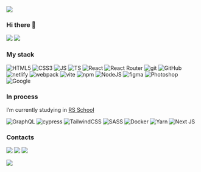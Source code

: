 <img src="https://capsule-render.vercel.app/api?type=waving&color=gradient&height=110&section=header&animation=twinkling&text=Andrei%20Rassokhin"/>

### Hi there 👋

[![](https://img.shields.io/badge/habr-629fbc?logoColor=fff&logo=habr&style=for-the-badge)](https://career.habr.com/rasosha)
[![](https://img.shields.io/badge/hh.ru-629fbc?logoColor=fff&color=red&logo=data%3Aimage%2Fpng%3Bbase64%2CiVBORw0KGgoAAAANSUhEUgAAAGQAAABkCAMAAABHPGVmAAAB1FBMVEUAAADMAADYABTVAA7XABveABbYABTbABveABnhABfbABbeABrfABrfABvgABveABnfABrfABrhABzfABvgABrgABvhABrgABvhABvgABzgABzgABvgABzgABvgABvgABvgABvhABzhABzhABzgABvhABzgABvgABvhABzgABzgABzgABvhABvhABzgABzhABzgABzhABvhARzhAx7hBB%2FhByLiCiTiCyXiDCbiDSfiDyniECrjEivkGzPkHTXkHjbkITnlIzvlJDvlJj3lKUDlKkHmLEPmLkTmL0XmMEbmMUfmMkjnNUrnNkvnOk%2FoPFHoPVLoPlLoP1PoQFToQVXpSFvpTF%2FqT2LqUGLqUmTrWGnrWWrsXm%2FsY3PtZ3ftaHjtaXntannta3rub37ucH%2Fvd4XvfInvfovwgI3wgY7whZHwh5PxiJTxiZXxjJjxj5rxkJvykZzyk57ylJ%2FznKbznafznqj0pa70p7D1qrL1srn2uL%2F3wMb4xsv4x8z5zND5zdH5ztL50NT50dX51Nf61dj62Nv74OL74eP75eb85%20j86er86uv87O387e797u797%20%2F98PD98%2FP99vb%209%2Fb%20%20Pf%20%20fj%20%20%2Fr%20%2FPv%20%2Ffz%20%2Fv3%2F%2F%2F58qksBAAAAMnRSTlMABQ0SExcaHB8iIycoMDk9T1hcYGyFh46PkpuerrzFxsjJytLY3N%2Fg5ebn6Ozu8fb5%2FL7UkpgAAAOpSURBVHjarM9TFsRQFAXRtm3FdnLmP7j%20jfNw9wRq1YjV9HB9%2FFTLjfM8di3197gepiNKi8vXRQv3e1nQFLZ3Gz3s%201a2MLsZGGTcZhKJ5TsDk%20y9FExsPjmY5Z%20NQGLyKsCleE14G%20cA3PwzV2KlQIiyYm%20cEghKToyJ8RMSnmOWxlyHFH0%203Fg7kOSshxr7ENLCfX%2FjmIJAeuz9SEEi7XlZhyASrrsacwdknHl7Y6yDkD5ujbxA6tnWOIHYqdlYJSCWrBoRBeSUeuMM0DtXG5PgT5s99UkSxVAAz9i2bWdt27Zt27a998MO031Ttan0KuepficP%2F3bdzFggXclmnyyWSm5kD%2FHRzPMTOYVy1tF8V%20L7Pj9dVCPPHDeRDyjnAM2vYsJUs%2FPVoBUy6M9jVWiFYBVQUgfskIFUQkrRDsFSQpotkSbaDdASwYnNoswWKRtHWm2R1vFdDW0RHNv4iq2R4lGkJiEyee6S2Xx%20MIRMXbRgqoLUjCIdOrLw%20NMfo9efb%202ZKSKbr7weu359ZUsU0g6Qghoy%2FeJPF8ur3b%20%20XIvvuHjurkA5KZCvIcufOZ7L4Wey7wsff9suI%2FlQoiAr3rhgTgaRQ6Hxl7UiUgLl0cjXty6Ub4s48tKFc19EyqFWQiJzlSFStkpILTToyJP9a%20asPPTcUd5MCiI%2Fb%205YOnfdxc9O%20%20o0QIuKnJhoZt9zlFUB5MNGuut%2FpOKZhLRAu4acQcqyn9Ts5MjP%20Bt9LNZMEb8ovQryeka8e0jVYY5cj4%2FnO8pcAemFQQW54LsbVB3jyCY%2F%2F0rVUgEZVJGdvrtE1WmGfJ%2Fm5y%20oWyMivQqy0HenqTrLkMfo85Q66evYq77xs3x3gqpzDLmNPo%20oWy%20%208S0KMtl3xxhygK5vos8DBWmB%20mjkE%20uOCs%2FkGpvfU5B67WflvYjId0YNqYVye6QcSuyREsi3R%2FIhxR5JAeiwRtrpSGSK1KiHu3f%2FBymmY6opkk4HbkuklVYHU6SMliBThP690mSJNLHF1AwpZSu2FTKQGvHHghknJnKEdRuoG1sQVtP1NjbfS928kV7NQANAGAyDjZESxGiCMZgEtfd%2FuEDwiWT9d49xdyoLVHsYcPQqcAxYVUUZcI60VAP0ICA6AWULyGdAowuLQRAA0gYXaZRhN8hNQDgDEiAQM4ksywdmxcXaQHRA9Of3BYMRY5v5pYSfY%2FjNR%2FAh11dy8F0jk%20F6JRNZqQ%20UfyYy2eHSvcOlTzvcBaT8GpGK37jHAAAAAElFTkSuQmCC&style=for-the-badge)](https://hh.ru/resume/6672d1d0ff0bc6e00d0039ed1f3562557a6476)

### My stack



![HTML5](https://img.shields.io/badge/HTML5-e05d44?logo=html5&logoColor=fff&style=for-the-badge)
![CSS3](https://img.shields.io/badge/CSS3-254994?logo=css3&logoColor=fff&style=for-the-badge)
![JS](https://img.shields.io/badge/JavaScript-333?logo=javascript&logoColor=f7e01d&style=for-the-badge)
![TS](https://img.shields.io/badge/TypeScript-3178c6?logo=typescript&logoColor=fff&style=for-the-badge)
![React](https://img.shields.io/badge/React-000?logo=react&style=for-the-badge)
![React Router](https://img.shields.io/badge/React%20Router-ca4245?logo=reactrouter&logoColor=fff&style=for-the-badge)
![git](https://img.shields.io/badge/git-f05032?logo=git&logoColor=fff&style=for-the-badge)
![GitHub](https://img.shields.io/badge/GitHub-333?logo=GitHub&logoColor=fff&style=for-the-badge)
![netlify](https://img.shields.io/badge/netlify-000?logo=netlify&logoColor=3db3b7&style=for-the-badge)
![webpack](https://img.shields.io/badge/webpack-333?logo=webpack&logoColor=8dd6f9&style=for-the-badge)
![vite](https://img.shields.io/badge/vite-646cff?logo=vite&logoColor=ff0&style=for-the-badge)
![npm](https://img.shields.io/badge/npm-cb0000?logo=npm&logoColor=fff&style=for-the-badge)
![NodeJS](https://img.shields.io/badge/node.js-6DA55F?style=for-the-badge&logo=node.js&logoColor=white)
![figma](https://img.shields.io/badge/figma-f14e1c?logo=figma&logoColor=fff&style=for-the-badge)
![Photoshop](https://img.shields.io/badge/Adobe%20Photoshop-001E36?&logo=adobephotoshop&style=for-the-badge)
![Google](https://img.shields.io/badge/google-4285F4?style=for-the-badge&logo=google&logoColor=white)


### In process
I’m currently studying in [RS School](https://rs.school/react/)

![GraphQL](https://img.shields.io/badge/-GraphQL-E10098?style=for-the-badge&logo=graphql&logoColor=white)
![cypress](https://img.shields.io/badge/-cypress-%23E5E5E5?style=for-the-badge&logo=cypress&logoColor=058a5e)
![TailwindCSS](https://img.shields.io/badge/tailwindcss-%2338B2AC.svg?style=for-the-badge&logo=tailwind-css&logoColor=white)
![SASS](https://img.shields.io/badge/SASS-hotpink.svg?style=for-the-badge&logo=SASS&logoColor=white)
![Docker](https://img.shields.io/badge/docker-%230db7ed.svg?style=for-the-badge&logo=docker&logoColor=white)
![Yarn](https://img.shields.io/badge/yarn-%232C8EBB.svg?style=for-the-badge&logo=yarn&logoColor=white)
![Next JS](https://img.shields.io/badge/Next-black?style=for-the-badge&logo=next.js&logoColor=white)

### Contacts
[![](https://img.shields.io/badge/telegram-@rasosha7-white?logo=telegram&labelColor=FFF&color=25a3e2&style=for-the-badge)](https://t.me/rasosha7)
[![](https://img.shields.io/badge/discord-@rasosha%236882-white?logo=discord&labelColor=FFF&color=5865f2&style=for-the-badge)](https://discord.com/users/rasosha#6882)
[![](https://img.shields.io/badge/gmail-rasosha@gmail.com-white?logo=gmail&logoColor=d9644d&labelColor=FFF&color=e05d44&style=for-the-badge)](mailto:rasosha@gmail.com)

<img src="https://capsule-render.vercel.app/api?type=waving&color=gradient&height=110&section=footer&animation=twinkling&text="/>
